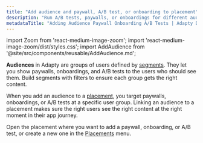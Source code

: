 ```yaml
---
title: "Add audience and paywall, A/B test, or onboarding to placement"
description: "Run A/B tests, paywalls, or onboardings for different audiences in Adapty."
metadataTitle: "Adding Audience Paywall Onboarding A/B Tests | Adapty Docs"
---
```


import Zoom from 'react-medium-image-zoom';
import 'react-medium-image-zoom/dist/styles.css';
import AddAudience from '@site/src/components/reusable/AddAudience.md';

**Audiences** in Adapty are groups of users defined by [segments](segments). They let you show paywalls, onboardings, and A/B tests to the users who should see them. Build segments with filters to ensure each group gets the right content.

When you add an audience to a [placement](placements), you target paywalls, onboardings, or A/B tests at a specific user group. Linking an audience to a placement makes sure the right users see the right content at the right moment in their app journey.

Open the placement where you want to add a paywall, onboarding, or A/B test, or create a new one in the [Placements](https://app.adapty.io/placements) menu.

<AddAudience />